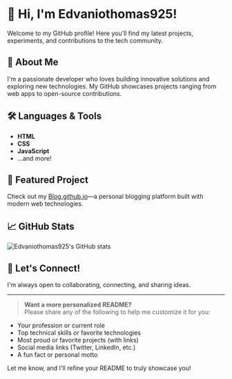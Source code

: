 # 👋 Hi, I'm Edvaniothomas925!

Welcome to my GitHub profile! Here you'll find my latest projects, experiments, and contributions to the tech community.

## 🚀 About Me
I'm a passionate developer who loves building innovative solutions and exploring new technologies. My GitHub showcases projects ranging from web apps to open-source contributions.

## 🛠️ Languages & Tools
- **HTML**
- **CSS**
- **JavaScript**
- ...and more!

## 🌟 Featured Project
Check out my [Blog.github.io](https://github.com/edvaniothomas925/ZonaNoticia.github.io)—a personal blogging platform built with modern web technologies.

## 📈 GitHub Stats
![Edvaniothomas925's GitHub stats](https://github-readme-stats.vercel.app/api?username=edvaniothomas925&show_icons=true&theme=radical)

## 🤝 Let's Connect!
I'm always open to collaborating, connecting, and sharing ideas.

---

> **Want a more personalized README?**  
Please share any of the following to help me customize it for you:
- Your profession or current role
- Top technical skills or favorite technologies
- Most proud or favorite projects (with links)
- Social media links (Twitter, LinkedIn, etc.)
- A fun fact or personal motto

Let me know, and I'll refine your README to truly showcase you!

